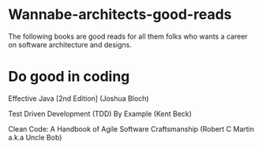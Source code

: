 # Wannabe-architects-good-reads
The following books are good reads for all them folks who wants a career on software architecture and designs.

# Do good in coding 
Effective Java [2nd Edition] (Joshua Bloch)

Test Driven Development (TDD) By Example (Kent Beck)

Clean Code: A Handbook of Agile Software Craftsmanship (Robert C Martin a.k.a Uncle Bob)
